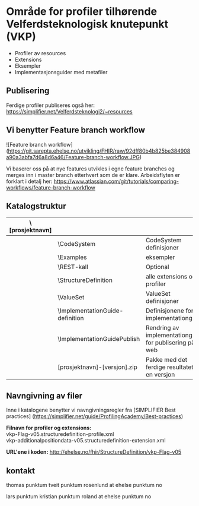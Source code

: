 # Område for profiler tilhørende Velferdsteknologisk knutepunkt (VKP)
- Profiler av resources
- Extensions
- Eksempler
- Implementasjonsguider med metafiler

## Publisering
Ferdige profiler publiseres også her: 
https://simplifier.net/Velferdsteknologi2/~resources

## Vi benytter Feature branch workflow
![Feature branch workflow]
(https://git.sarepta.ehelse.no/utvikling/FHIR/raw/92dff80b4b825be384908a90a3abfa7d6a8d6a46/Feature-branch-workflow.JPG)

Vi baserer oss på at nye features utvikles i egne feature branches og merges inn i master branch etterhvert som de er klare. Arbeidsflyten er forklart i detalj her:
https://www.atlassian.com/git/tutorials/comparing-workflows/feature-branch-workflow

## Katalogstruktur

|\\[prosjektnavn]| | |
|---|---|---|
| |\\CodeSystem | CodeSystem definisjoner |
| |\\Examples | eksempler |
| |\\REST-kall | Optional |
| |\\StructureDefinition | alle extensions og profiler |
| |\\ValueSet | ValueSet definisjoner |
| |\\ImplementationGuide-definition | Definisjonene for implementationguide |
| |\\ImplementationGuidePublish | Rendring av implementationguide for publisering på web |
| |[prosjektnavn]-[versjon].zip | Pakke med det ferdige resultatet for en versjon |

## Navngivning av filer
Inne i katalogene benytter vi navngivningsregler fra [SIMPLIFIER Best practices] (https://simplifier.net/guide/ProfilingAcademy/Best-practices)

**Filnavn for profiler og extensions:**  
vkp-Flag-v05.structuredefinition-profile.xml  
vkp-additionalpositiondata-v05.structuredefinition-extension.xml  

**URL'ene i koden:**
http://ehelse.no/fhir/StructureDefinition/vkp-Flag-v05

## kontakt

thomas punktum tveit punktum rosenlund at ehelse punktum no

lars punktum kristian punktum roland at ehelse punktum no
